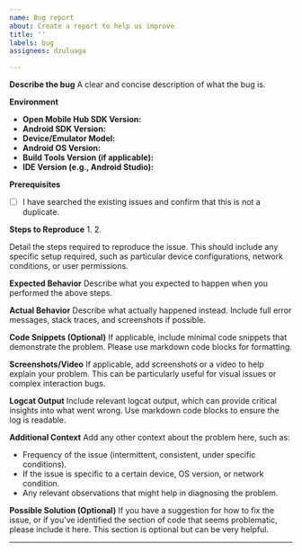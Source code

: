 ```yaml
---
name: Bug report
about: Create a report to help us improve
title: ''
labels: bug
assignees: dzuluaga

---
```


<!-- Please read our Rules of Conduct: https://github.com/openmobilehub/admin/blob/main/CODE_OF_CONDUCT.md -->


**Describe the bug**
A clear and concise description of what the bug is.


**Environment**
- **Open Mobile Hub SDK Version:** 
- **Android SDK Version:** 
- **Device/Emulator Model:** 
- **Android OS Version:** 
- **Build Tools Version (if applicable):** 
- **IDE Version (e.g., Android Studio):**

**Prerequisites**
- [ ] I have searched the existing issues and confirm that this is not a duplicate.

**Steps to Reproduce**
1. 
2. 

Detail the steps required to reproduce the issue. This should include any specific setup required, such as particular device configurations, network conditions, or user permissions.

**Expected Behavior**
Describe what you expected to happen when you performed the above steps.

**Actual Behavior**
Describe what actually happened instead. Include full error messages, stack traces, and screenshots if possible.

**Code Snippets (Optional)**
If applicable, include minimal code snippets that demonstrate the problem. Please use markdown code blocks for formatting.

**Screenshots/Video**
If applicable, add screenshots or a video to help explain your problem. This can be particularly useful for visual issues or complex interaction bugs.

**Logcat Output**
Include relevant logcat output, which can provide critical insights into what went wrong. Use markdown code blocks to ensure the log is readable.

**Additional Context**
Add any other context about the problem here, such as:
- Frequency of the issue (intermittent, consistent, under specific conditions).
- If the issue is specific to a certain device, OS version, or network condition.
- Any relevant observations that might help in diagnosing the problem.

**Possible Solution (Optional)**
If you have a suggestion for how to fix the issue, or if you've identified the section of code that seems problematic, please include it here. This section is optional but can be very helpful.

---

<!-- Notes for Using the Template:

- **Environment:** Detailed environment information is crucial for reproducing the issue accurately. Differences in Android versions, devices, or SDK versions can significantly impact behavior.
- **Steps to Reproduce:** The more precise you can be here, the easier it will be to identify and fix the issue. Remember that what seems obvious to you might not be to someone else.
- **Code Snippets:** Providing minimal but complete examples of the code that triggers the bug can significantly speed up the debugging process.
- **Logcat Output:** Android's log output is invaluable for diagnosing runtime problems. Include any logs that contain exceptions, errors, or warnings relevant to the bug.
- **Screenshots/Video:** Visual evidence can be extremely helpful, especially for UI-related issues or complex interactions that are difficult to describe in words. -->
